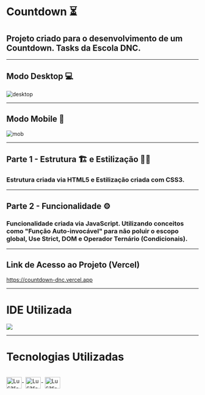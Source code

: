 # Countdown ⏳

## Projeto criado para o desenvolvimento de um Countdown. Tasks da Escola DNC.

<hr>

## Modo Desktop 💻

![desktop](https://user-images.githubusercontent.com/115199808/226373902-2776399f-ff3b-44ed-b04d-f4caa2a657de.png)

<hr>

## Modo Mobile 📲

![mob](https://user-images.githubusercontent.com/115199808/226373991-24b12263-3b0a-4c39-97f2-bbcb38aec299.png)

<hr>

## Parte 1 - Estrutura 🏗 e Estilização 👨‍🎨

### Estrutura criada via HTML5 e Estilização criada com CSS3.

<hr>

## Parte 2 - Funcionalidade ⚙

### Funcionalidade criada via JavaScript. Utilizando conceitos como "Função Auto-invocável" para não poluir o escopo global, Use Strict, DOM e Operador Ternário (Condicionais).

<hr>

## Link de Acesso ao Projeto (Vercel)

https://countdown-dnc.vercel.app

<hr>


# IDE Utilizada

<div> 
<img src="https://img.shields.io/badge/Visual_Studio_Code-0078D4?style=for-the-badge&logo=visual%20studio%20code&logoColor=white">
</div>

<hr>

# Tecnologias Utilizadas
<div style="display: inline_block"><br>
  <img align="center" alt="Lucas-HTML" height="30" width="40" src="https://cdn.jsdelivr.net/gh/devicons/devicon/icons/html5/html5-original.svg">-
  <img align="center" alt="Lucas-CSS" height="30" width="40" src="https://cdn.jsdelivr.net/gh/devicons/devicon/icons/css3/css3-original.svg">-
  <img align="center" alt="Lucas-JavaScript" height="30" width="40" src="https://cdn.jsdelivr.net/gh/devicons/devicon/icons/javascript/javascript-original.svg">
</div>
